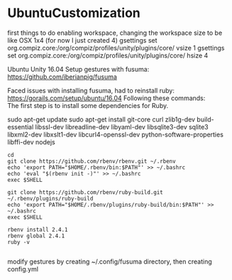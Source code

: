 # UbuntuCustomization

first things to do
enabling workspace, changing the workspace size to be like OSX 1x4 (for now I just created 4)
gsettings set org.compiz.core:/org/compiz/profiles/unity/plugins/core/ vsize 1
gsettings set org.compiz.core:/org/compiz/profiles/unity/plugins/core/ hsize 4


Ubuntu Unity 16.04 
Setup gestures with fusuma:  
https://github.com/iberianpig/fusuma

Faced issues with installing fusuma, had to reinstall ruby: https://gorails.com/setup/ubuntu/16.04
Following these commands:  
The first step is to install some dependencies for Ruby.

sudo apt-get update
sudo apt-get install git-core curl zlib1g-dev build-essential libssl-dev libreadline-dev libyaml-dev libsqlite3-dev sqlite3 libxml2-dev libxslt1-dev libcurl4-openssl-dev python-software-properties libffi-dev nodejs

```
cd
git clone https://github.com/rbenv/rbenv.git ~/.rbenv
echo 'export PATH="$HOME/.rbenv/bin:$PATH"' >> ~/.bashrc
echo 'eval "$(rbenv init -)"' >> ~/.bashrc
exec $SHELL

git clone https://github.com/rbenv/ruby-build.git ~/.rbenv/plugins/ruby-build
echo 'export PATH="$HOME/.rbenv/plugins/ruby-build/bin:$PATH"' >> ~/.bashrc
exec $SHELL

rbenv install 2.4.1
rbenv global 2.4.1
ruby -v
 
```
modify gestures by creating ~/.config/fusuma directory, then creating config.yml

